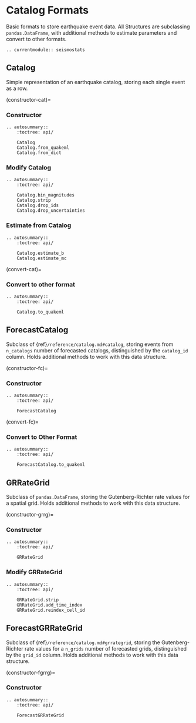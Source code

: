# Catalog Formats
Basic formats to store earthquake event data. All Structures are subclassing `pandas.DataFrame`, with additional methods to estimate parameters and convert to other formats.


```{eval-rst}
.. currentmodule:: seismostats
```

## Catalog
Simple representation of an earthquake catalog, storing each single event as a row.

(constructor-cat)=
### Constructor

```{eval-rst}
.. autosummary::
    :toctree: api/

    Catalog
    Catalog.from_quakeml
    Catalog.from_dict
```

### Modify Catalog

```{eval-rst}
.. autosummary::
    :toctree: api/

    Catalog.bin_magnitudes
    Catalog.strip
    Catalog.drop_ids
    Catalog.drop_uncertainties
```

### Estimate from Catalog

```{eval-rst}
.. autosummary::
    :toctree: api/

    Catalog.estimate_b
    Catalog.estimate_mc
```

(convert-cat)=
### Convert to other format

```{eval-rst}
.. autosummary::
    :toctree: api/

    Catalog.to_quakeml
```

## ForecastCatalog
Subclass of {ref}`/reference/catalog.md#catalog`, storing events from `n_catalogs` number of forecasted catalogs, distinguished by the `catalog_id` column. Holds additional methods to work with this data structure.

(constructor-fc)=
### Constructor

```{eval-rst}
.. autosummary::
    :toctree: api/

    ForecastCatalog
```

(convert-fc)=
### Convert to Other Format
    
```{eval-rst}
.. autosummary::
    :toctree: api/

    ForecastCatalog.to_quakeml
```

## GRRateGrid
Subclass of `pandas.DataFrame`, storing the Gutenberg-Richter rate values for a spatial grid. Holds additional methods to work with this data structure.

(constructor-grrg)=
### Constructor

```{eval-rst}
.. autosummary::
    :toctree: api/

    GRRateGrid
```

### Modify GRRateGrid

```{eval-rst}
.. autosummary::
    :toctree: api/

    GRRateGrid.strip
    GRRateGrid.add_time_index
    GRRateGrid.reindex_cell_id
```

## ForecastGRRateGrid
Subclass of {ref}`/reference/catalog.md#grrategrid`, storing the Gutenberg-Richter rate values for a `n_grids` number of forecasted grids, distinguished by the `grid_id` column. Holds additional methods to work with this data structure.

(constructor-fgrrg)=
### Constructor

```{eval-rst}
.. autosummary::
    :toctree: api/

    ForecastGRRateGrid
```